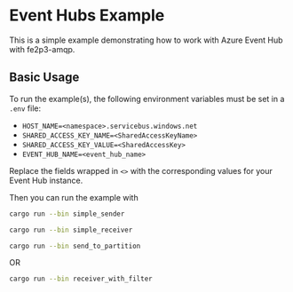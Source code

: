 # Event Hubs Example

This is a simple example demonstrating how to work with Azure Event Hub with fe2p3-amqp.

## Basic Usage

To run the example(s), the following environment variables must be set in a `.env` file:

- `HOST_NAME=<namespace>.servicebus.windows.net`
- `SHARED_ACCESS_KEY_NAME=<SharedAccessKeyName>`
- `SHARED_ACCESS_KEY_VALUE=<SharedAccessKey>`
- `EVENT_HUB_NAME=<event_hub_name>`

Replace the fields wrapped in `<>` with the corresponding values for your Event Hub instance.

Then you can run the example with

```sh
cargo run --bin simple_sender
```

```sh
cargo run --bin simple_receiver
```

```sh
cargo run --bin send_to_partition
```

OR

```sh
cargo run --bin receiver_with_filter
```
